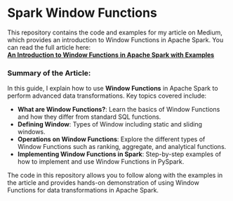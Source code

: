 # Spark Window Functions

This repository contains the code and examples for my article on Medium, which provides an introduction to Window Functions in Apache Spark. You can read the full article here:  
[**An Introduction to Window Functions in Apache Spark with Examples**](https://medium.com/@suffyan.asad1/an-introduction-to-window-functions-in-apache-spark-with-examples-66cb06b06e1f)

### Summary of the Article:

In this guide, I explain how to use **Window Functions** in Apache Spark to perform advanced data transformations. Key topics covered include:

- **What are Window Functions?**: Learn the basics of Window Functions and how they differ from standard SQL functions.
- **Defining Window**: Types of Window including static and sliding windows.
- **Operations on Window Functions**: Explore the different types of Window Functions such as ranking, aggregate, and analytical functions.
- **Implementing Window Functions in Spark**: Step-by-step examples of how to implement and use Window Functions in PySpark.

The code in this repository allows you to follow along with the examples in the article and provides hands-on demonstration of using Window Functions for data transformations in Apache Spark.
